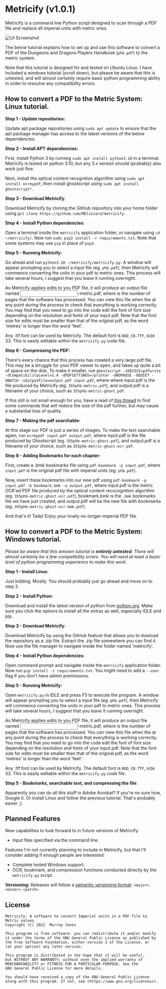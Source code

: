Metricify (v1.0.1)
==================

Metricify is a command line Python script designed to scan through a PDF file and replace all imperial units with metric ones. 

![UI Screenshot](https://github.com/Mblizzard/metricify/blob/main/Screenshot.png)

The below tutorial explains how to set up and use this software to convert a PDF of the Dungeons and Dragons Players Handbook (`phb.pdf`) to the metric system.

Note that this tutorial is designed for and tested on Ubuntu Linux. I have included a windows tutorial (scroll down), but please be aware that this is untested, and will almost certainly require basic python programming ability in order to resoulve any compatibility errors.


How to convert a PDF to the Metric System: Linux tutorial.
----------------------------------------------------------

**Step 1 - Update repositories:** 

Update apt package repositories using `sudo apt update` to ensure that the apt package manager has access to the latest versions of the below dependencies.

**Step 2 - Install APT dependencies:** 

First, install Python 3 by running `sudo apt install python3.10` in a terminal. Metricify is tested on python 3.10, but any 3.x version should (probably) also work just fine.

Next, install the optical content recognition algorithm using `sudo apt install ocrmypdf`, then install ghostscript using `sudo apt install ghostscript*`.

**Step 3 - Download Metricify**: 

Download Metricify by cloning the GitHub repository into your home folder using `git clone https://github.com/Mblizzard/metricify`.

**Step 4 - Install Python dependencies:** 

Open a terminal inside the `metricify` application folder, or navigate using `cd ~/metricify/`. Now run `sudo pip3 install -r requirements.txt`. Note that some systems may use `pip` in place of `pip3`.

**Step 5 - Running Metricify:** 

Go ahead and run `python3.10 ~/metricify/metricify.py`. A window will appear prompting you to select a input file (eg. `phb.pdf`), then Metricify will commence converting the units in your pdf to metric ones. This process will take several hours, I suggest that you leave it running overnight.

As Metricify applies edits to you PDF file, it will produce an output file named <page><input>-metric.pdf, where <page> is the number of pages that the software has processed. You can view this file when the at any point during the process to check that everything is working correctly. You may find that you need to go into the code edit the font of font size depending on the resolution and fonts of your input pdf. Note that the font size for edits must be smaller than that of the original pdf, as the word 'metres' is longer than the word 'feet'.
 
Any .ttf font can be used by Metricify. The default font is `BOD_CB.TTF`, size 33. This is easily editable within the `metricify.py` code file.

**Step 6 - Compressing the PDF:**
 
There's every chance that this process has created a very large pdf file. This may be a struggle for your PDF viewer to open, and takes up quite a bit of space on the disk. To make it smaller, run `ghostscript -sDEVICE=pdfwrite -dCompatibilityLevel=1.4 -dPDFSETTINGS=/printer -dNOPAUSE -dQUIET -dBATCH -sOutputFile=output.pdf input.pdf`, where where input.pdf is the file produced by Metricify (eg. `355phb-metric.pdf`), and output.pdf is a filename of your choice, such as `355phb-metric-ghost.pdf`.
 
If this still is not small enough for you, have a read of [this thread](https://gist.github.com/FutureDrivenDev/6390547) to find some commands that will redece the size of the pdf further, but may cause a substantial loss of quality.
 
**Step 7 - Making the pdf searchable:**
 
At this stage our PDF is just a series of images. To make the text searchable again, run `ocrmypdf input.pdf output.pdf`, where input.pdf is the file produced by Ghostscript (eg. `355phb-metric-ghost.pdf`), and output.pdf is a filename of your choice, such as `355phb-metric-ghost-ocr.pdf`.

**Step 8 - Adding Bookmarks for each chapter:**

First, create a .bmk bookmarks file using `pdf-bookmark -p input.pdf`, where `input.pdf` is the original pdf file with imperial units (eg. `phb.pdf`).
 
Now, insert these bookmarks into our new pdf using `pdf-bookmark -p input.pdf -b bookmark.bmk -o output.pdf`, where input.pdf is the metric OCR'ed PDF file produced by the optical content recocognition algorithm (eg. `355phb-metric-ghost-ocr.pdf`), bookmark.bmk is the `.bmk` bookmarks file we have just created, and output.pdf will be the new file with bookmarks (eg. `355phb-metric-ghost-ocr-bmk.pdf`).

And that's it! Tada! Enjoy your lovely no-longer-imperial PDF file.
 
 
How to convert a PDF to the Metric System: Windows tutorial.
------------------------------------------------------------

*Please be aware that this winown tutorial is **entirely untested**. There will almost certainly be a few compatibility errors. You will need at least a basic level of python programming experience to make this work.*

**Step 1 - Install Linux**: 

Just kidding. Mostly. You should probably just go ahead and move on to step 2.
 
**Step 2 - Install Python**: 

Download and install the latest version of python from [python.org](https://www.python.org/). Make sure you click the options to install all the extras as well, especially IDLE and pip.

**Step 3 - Download Metricify**:  
 
Download Metricify by using the GitHub feature that allows you to dowload the repository as a .zip file. Extract the .zip file somewhere you can find it. Now use the file manager to navigate inside the folder named 'metricify'.
 
**Step 4 - Install Python dependencies:**

Open command prompt and navigate inside the `metricify` application folder. Now run `pip install -r requirements.txt`. You might need to add a `--user` flag if you don't have admin premissions.

**Step 5 - Running Metricify:**

Open `metricify.py` in IDLE and press F5 to execute the program. A window will appear prompting you to select a input file (eg. `phb.pdf`), then Metricify will commence converting the units in your pdf to metric ones. This process will take several hours, I suggest that you leave it running overnight.

As Metricify applies edits to you PDF file, it will produce an output file named <page><input>-metric.pdf, where <page> is the number of pages that the software has processed. You can view this file when the at any point during the process to check that everything is working correctly. You may find that you need to go into the code edit the font of font size depending on the resolution and fonts of your input pdf. Note that the font size for edits must be smaller than that of the original pdf, as the word 'metres' is longer than the word 'feet'.
 
Any .ttf font can be used by Metricify. The default font is `BOD_CB.TTF`, size 33. This is easily editable within the `metricify.py` code file.

**Step 5 - Bookmarks, searchable text, and compressing the file**:
 
Apparently you can do all this stuff in Adobe Acrobat? If you're no sure how, Google it. Or install Linux and follow the previous tutorial. That's probably easier ;).
 

Planned Features
----------------

New capabilities to look forward to in future versions of Metricify:

 - Input files specified via the command line.

Features I'm not currently planning to include in Metricify, but that I'll consider adding if enough people are interested:

 - Complete tested Windows support.
 - OCR, bookmark, and compression functions conducted directly by the `metricify.py` script.
 
**Versioning:** Releases will follow a [semantic versioning format](http://semver.org/): `<major>.<minor>.<patch>`


License
-------

    Metricify: A software to convert Imperial units in a PDF file to Metric values.
    Copyright (C) 2022  Murray Jones

    This program is free software: you can redistribute it and/or modify
    it under the terms of the GNU General Public License as published by
    the Free Software Foundation, either version 3 of the License, or
    (at your option) any later version.

    This program is distributed in the hope that it will be useful,
    but WITHOUT ANY WARRANTY; without even the implied warranty of
    MERCHANTABILITY or FITNESS FOR A PARTICULAR PURPOSE. See the
    GNU General Public License for more details.

    You should have received a copy of the GNU General Public License
    along with this program. If not, see <https://www.gnu.org/licenses/>.
